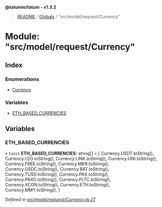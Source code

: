 **@tatumio/tatum - v1.3.2**

> [README](../README.md) / [Globals](../globals.md) / "src/model/request/Currency"

# Module: "src/model/request/Currency"

## Index

### Enumerations

* [Currency](../enums/_src_model_request_currency_.currency.md)

### Variables

* [ETH\_BASED\_CURRENCIES](_src_model_request_currency_.md#eth_based_currencies)

## Variables

### ETH\_BASED\_CURRENCIES

• `Const` **ETH\_BASED\_CURRENCIES**: string[] = [ Currency.USDT.toString(), Currency.LEO.toString(), Currency.LINK.toString(), Currency.UNI.toString(), Currency.FREE.toString(), Currency.MKR.toString(), Currency.USDC.toString(), Currency.BAT.toString(), Currency.TUSD.toString(), Currency.PAX.toString(), Currency.PAXG.toString(), Currency.PLTC.toString(), Currency.XCON.toString(), Currency.ETH.toString(), Currency.MMY.toString(), ]

*Defined in [src/model/request/Currency.ts:27](https://github.com/tatumio/tatum-js/blob/b9ab1e4/src/model/request/Currency.ts#L27)*
